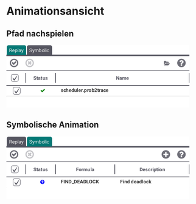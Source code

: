 # Animationsansicht
## <a id="Trace"> Pfad nachspielen </a>
![Pfad](../screenshots/Animation/Replay.png)
## <a id="Symbolic"> Symbolische Animation </a>
![Symbolisch](../screenshots/Animation/Symbolic.png)
